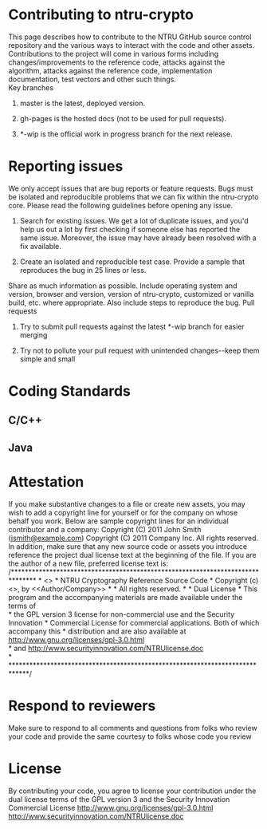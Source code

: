 Contributing to ntru-crypto
============================
This page describes how to contribute to the NTRU GitHub source control repository and the various ways to interact with the code and other assets.  Contributions to the project will come in various forms including changes/improvements to the reference code, attacks against the algorithm, attacks against the reference code, implementation documentation, test vectors and other such things.    
Key branches
1.	master is the latest, deployed version.

2.	gh-pages is the hosted docs (not to be used for pull requests).

3.	*-wip is the official work in progress branch for the next release.

Reporting issues
================
We only accept issues that are bug reports or feature requests. Bugs must be isolated and reproducible problems that we can fix within the ntru-crypto core. Please read the following guidelines before opening any issue.
1.	Search for existing issues. We get a lot of duplicate issues, and you'd help us out a lot by first checking if someone else has reported the same issue. Moreover, the issue may have already been resolved with a fix available.

2.	Create an isolated and reproducible test case. Provide a sample that reproduces the bug in 25 lines or less.

Share as much information as possible. Include operating system and version, browser and version, version of ntru-crypto, customized or vanilla build, etc. where appropriate. Also include steps to reproduce the bug.
Pull requests
1.	Try to submit pull requests against the latest *-wip branch for easier merging

2.	Try not to pollute your pull request with unintended changes--keep them simple and small

Coding Standards
================
C/C++
-----

Java
----

Attestation
===========
If you make substantive changes to a file or create new assets, you may wish to add a copyright line for yourself or for the company on whose behalf you work. Below are sample copyright lines for an individual contributor and a company:
Copyright (C) 2011 John Smith (jsmith@example.com)
Copyright (C) 2011 Company Inc. All rights reserved.
In addition, make sure that any new source code or assets you introduce reference the project dual license text at the beginning of the file. If you are the author of a new file, preferred license text is:
    /*******************************************************************************
     * <<Module Name>>
     * NTRU Cryptography Reference Source Code
     * Copyright (c) <<year>>, by <<Author/Company>>
     * 
     * All rights reserved. 
     *
     * Dual License
     * This program and the accompanying materials are made available under the terms of   
     * the GPL version 3 license for non-commercial use and the Security Innovation 
     * Commercial License for commercial applications. Both of which accompany this 
     * distribution and are also available at http://www.gnu.org/licenses/gpl-3.0.html   
     * and http://www.securityinnovation.com/NTRUlicense.doc   
     *
     *****************************************************************************/

Respond to reviewers
====================
Make sure to respond to all comments and questions from folks who review your code and provide the same courtesy to folks whose code you review 

License
=======
By contributing your code, you agree to license your contribution under the dual license terms of the GPL version 3 and the Security Innovation Commercial License
http://www.gnu.org/licenses/gpl-3.0.html   
http://www.securityinnovation.com/NTRUlicense.doc   
